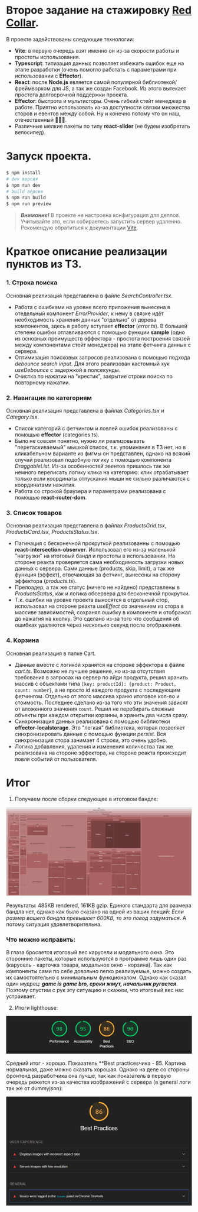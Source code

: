 # Второе задание на стажировку [Red Collar](https://redcollar.ru/).

В проекте задействованы следующие технологии:
* **Vite**: в первую очередь взят именно он из-за скорости работы и простоты использования.
* **Typescript**: типизация данных позволяет избежать ошибок еще на этапе разработки (очень помогло работать с параметрами при использовании с **Effector**).
* **React**: после **Node.js** является самой популярной библиотекой/фреймворком для JS, а так же создан Facebook. Из этого вытекает простота долгосрочной поддержки проекта.
* **Effector**: быстрота и мультисторы. Очень гибкий стейт менеджер в работе. Приятно использовать из-за доступности связки множества сторов и евентов между собой. Ну и конечно потому что он наш, отечественный 💪💪💪.
* Различные мелкие пакеты по типу **react-slider** (не будем изобретать велосипед).

# Запуск проекта.

```bash
$ npm install
# dev версия
$ npm run dev
# build версия
$ npm run build
$ npm run preview
```
> ***Внимание!*** В проекте не настроена конфигурация для деплоя. Учитывайте это, если собираетесь запустить сервер удаленно. Рекомендую обратиться к документации [Vite](https://vitejs.dev/guide/static-deploy).

# Краткое описание реализации пунктов из ТЗ.

### 1. Строка поиска

Основная реализация представлена в файле *SearchController.tsx*. 

* Работа с ошибками на уровне всего приложения вынесена в отедельный компонент *ErrorProvider*, к нему в связке идёт необходимость хранения данных "отдельно" от дерева компонентов, здесь в работу вступает **effector** (*error.ts*). В большей степени ошибки отлавливаются с помощью функции **sample** (одно из основных преимуществ эффектора - простота построения связей между компонентами стейт менеджера) на этапе фетчинга данных с сервера.
* Оптимизация поисковых запросов реализована с помощью подхода *debounce search input*. Для этого реализован кастомный хук *useDebounce* с задержкой в полсекунды.
* Очистка по нажатии на "крестик", закрытие строки поиска по повторному нажатии.

### 2. Навигация по категориям

Основная реализация представлена в файлах *Categories.tsx* и *Category.tsx*. 

* Список категорий с фетчингом и ловлей ошибок реализованы с помощью **effector** (categories.ts).
* Было не совсем понятно, нужно ли реализовывать "перетаскиваемый" мышкой список, т.к. упоминания в ТЗ нет, но в кликабельном варианте из фигмы он представлен, однако на всякий случай реализовал подобную логику с помощью компонента *DraggableList*. Из-за особенностей эвентов пришлось так же немного переписать логику клика на категорию: клик отрабатывает только если координаты отпускания мыши не сильно различаются с координатами нажатия.
* Работа со строкой браузера и параметрами реализована с помощью **react-router-dom**.

### 3. Список товаров

Основная реализация представлена в файлах *ProductsGrid.tsx*, *ProductsCard.tsx*, *ProductsStatus.tsx*.

* Пагинация с бесконечной прокруткой реализованны с помощью **react-intersection-observer**. Использовал его из-за маленькой "нагрузки" на итоговый бандл и простоты в использовании. На стороне реакта проверяется сама необходимость загрузки новых данных с сервера. Сами данные (products, skip, limit), а так же функция (эффект), отвечающая за фетчинг, вынесены на сторону эффектора (*products.ts*).
* Прелоадер, а так же статус (ничего не найдено) представлены в *ProductsStatus*, как и логика обсервера для бесконечной прокрутки.
* Т.к. ошибки на уровне проекта выносятся в отдельный стор, использовал на стороне реакта *useEffect* со значением из стора в массиве зависимостей, сохранял ошибку в компоненте и отображал до нажатия на кнопку. Это сделано из-за того что сообщения об ошибках удаляются через несколько секунд после отображения.

### 4. Корзина

Основная реализация в папке Cart. 

* Данные вместе с логикой хранятся на стороне эффектора в файле *cart.ts*. Возможно не лучшее решение, но из-за отсутствия требования в запросах на сервер по айди продукта, решил хранить массив с объектами типа ```[key: productId]: {product: Product, count: number}```, а не просто id каждого продукта с последующим фетчингом. Отдельно от этого массива храню итоговое кол-во и стоимость. Последнее сделано из-за того что эти значения зависят от вложенного значения ```count```. Решил не перебирать сложные объекты при каждом открытии корзины, а хранить два числа сразу. 
* Синхронизация данных реализована с помощью библиотеки **effector-localstorage**. Это "легкая" библиотека, которая позволяет синхронизировать данные с помощью функции *persist*. Вся синхронизация стора занимает 4 строки, это очень удобно.
* Логика добавления, удаления и изменения количества так же реализована на стороне эффектора, на стороне реакта происходит ловля событий от пользователя.

# Итог

1. Получаем после сборки следующее в итоговом бандле:

![Result bundle](readme_assets/bundle.png)

Результаты: 485KB rendered, 161KB gzip. Единого стандарта для размера бандла нет, однако как было сказано на одной из ваших лекций: *Если размер вашего бандла превышает 600KB, то это повод задуматься*. А потому ситуация удовлетворительна.

### Что можно исправить:

В глаза бросается итоговый вес карусели и модального окна. Это сторонние пакеты, которые используются в программе лишь один раз (карусель - карточка товара, модальное окно - корзина). Так как компоненты сами по себе довольно легко реализуемые, можно создать их самостоятельно с минимальным функционалом. Однако как сказал один мудрец: ***game is game bro, сроки жмут, начальник ругается***. Поэтому спустим с рук эту ситуацию и скажем, что итоговый вес нас устраивает.

2. Итоги lighthouse:

![lighthouse results](readme_assets/lighthouse_results.png)

Средний итог - хорошо. Показатель **Best practicesчика - 85. Картина нормальная, даже можно сказать хорошая. Однако на деле со стороны фронтенд разработчика она лучше, так как показатель в первую очередь режется из-за качества изображений с сервера (в general логи так же от dummyjson):

![best practices result](readme_assets/best_practices_results.png)
